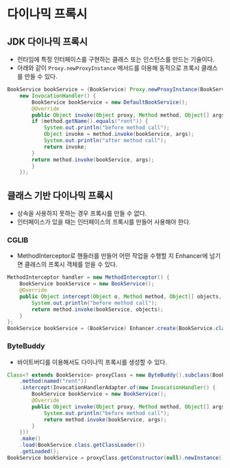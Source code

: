 # 다이나믹 프록시

## JDK 다이나믹 프록시

* 런타임에 특정 인터페이스를 구현하는 클래스 또는 인스턴스를 만드는 기술이다.
* 아래와 같이 `Proxy.newProxyInstance` 메서드를 이용해 동적으로 프록시 클래스를 만들 수 있다.

```java
BookService bookService = (BookService) Proxy.newProxyInstance(BookService.class.getClassLoader(), new Class[]{BookService.class},
    new InvocationHandler() {
        BookService bookService = new DefaultBookService();
        @Override
        public Object invoke(Object proxy, Method method, Object[] args) throws Throwable {
        if (method.getName().equals("rent")) { 
            System.out.println("before method call");
            Object invoke = method.invoke(bookService, args);
            System.out.println("after method call");
            return invoke;
        }
        return method.invoke(bookService, args); 
        }
    });
```

## 클래스 기반 다이나믹 프록시

* 상속을 사용하지 못하는 경우 프록시를 만들 수 없다.
* 인터페이스가 있을 때는 인터페이스의 프록시를 만들어 사용해야 한다.

### CGLIB

* MethodInterceptor로 핸들러를 만들어 어떤 작업을 수행할 지 Enhancer에 넘기면 클래스의 프록시 객체를 얻을 수 있다.

```java
MethodInterceptor handler = new MethodInterceptor() {
    BookService bookService = new BookService();
    @Override
    public Object intercept(Object o, Method method, Object[] objects, MethodProxy methodProxy) throws Throwable {
        System.out.println("before method call");
        return method.invoke(bookService, objects);
    } 
};
BookService bookService = (BookService) Enhancer.create(BookService.class, handler);
```

### ByteBuddy

* 바이트버디를 이용해서도 다이나믹 프록시를 생성할 수 있다.

```java
Class<? extends BookService> proxyClass = new ByteBuddy().subclass(BookService.class)
    .method(named("rent"))
    .intercept(InvocationHandlerAdapter.of(new InvocationHandler() {
        BookService bookService = new BookService();
        @Override
        public Object invoke(Object proxy, Method method, Object[] args) throws Throwable {
            System.out.println("before method call");
            return method.invoke(bookService, args);
        }
    }))
    .make()
    .load(BookService.class.getClassLoader())
    .getLoaded();
BookService bookService = proxyClass.getConstructor(null).newInstance();
```
